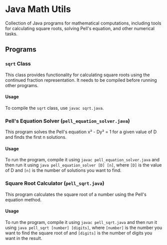 # Java Math Utils

Collection of Java programs for mathematical computations, including tools for calculating square roots, solving Pell's equation, and other numerical tasks.

## Programs

### `sqrt` Class

This class provides functionality for calculating square roots using the continued fraction representation. It needs to be compiled before running other programs.

#### Usage

To compile the `sqrt` class, use `javac sqrt.java`.

### Pell's Equation Solver (`pell_equation_solver.java`)

This program solves the Pell's equation x² - Dy² = 1 for a given value of D and finds the first n solutions.

#### Usage

To run the program, compile it using `javac pell_equation_solver.java` and then run it using `java pell_equation_solver [D] [n]`, where `[D]` is the value of D and `[n]` is the number of solutions you want to find.

### Square Root Calculator (`pell_sqrt.java`)

This program calculates the square root of a number using the Pell's equation method.

#### Usage

To run the program, compile it using `javac pell_sqrt.java` and then run it using `java pell_sqrt [number] [digits]`, where `[number]` is the number you want to find the square root of and `[digits]` is the number of digits you want in the result.
